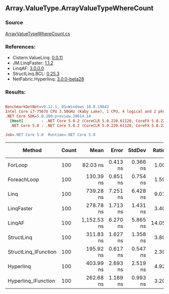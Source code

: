 ﻿## Array.ValueType.ArrayValueTypeWhereCount

### Source
[ArrayValueTypeWhereCount.cs](../LinqBenchmarks/Array/ValueType/ArrayValueTypeWhereCount.cs)

### References:
- Cistern.ValueLinq: [0.0.11](https://www.nuget.org/packages/Cistern.ValueLinq/0.0.11)
- JM.LinqFaster: [1.1.2](https://www.nuget.org/packages/JM.LinqFaster/1.1.2)
- LinqAF: [3.0.0.0](https://www.nuget.org/packages/LinqAF/3.0.0.0)
- StructLinq.BCL: [0.25.3](https://www.nuget.org/packages/StructLinq.BCL/0.25.3)
- NetFabric.Hyperlinq: [3.0.0-beta28](https://www.nuget.org/packages/NetFabric.Hyperlinq/3.0.0-beta28)

### Results:
``` ini

BenchmarkDotNet=v0.12.1, OS=Windows 10.0.19042
Intel Core i7-7567U CPU 3.50GHz (Kaby Lake), 1 CPU, 4 logical and 2 physical cores
.NET Core SDK=5.0.200-preview.20614.14
  [Host]        : .NET Core 5.0.2 (CoreCLR 5.0.220.61120, CoreFX 5.0.220.61120), X64 RyuJIT
  .NET Core 5.0 : .NET Core 5.0.2 (CoreCLR 5.0.220.61120, CoreFX 5.0.220.61120), X64 RyuJIT

Job=.NET Core 5.0  Runtime=.NET Core 5.0  

```
|               Method | Count |        Mean |    Error |   StdDev | Ratio | RatioSD |  Gen 0 | Gen 1 | Gen 2 | Allocated |
|--------------------- |------ |------------:|---------:|---------:|------:|--------:|-------:|------:|------:|----------:|
|              ForLoop |   100 |    82.03 ns | 0.413 ns | 0.366 ns |  1.00 |    0.00 |      - |     - |     - |         - |
|          ForeachLoop |   100 |   130.39 ns | 0.851 ns | 0.754 ns |  1.59 |    0.01 |      - |     - |     - |         - |
|                 Linq |   100 |   739.28 ns | 7.251 ns | 6.428 ns |  9.01 |    0.10 | 0.0153 |     - |     - |      32 B |
|           LinqFaster |   100 |   278.78 ns | 1.713 ns | 1.431 ns |  3.40 |    0.02 |      - |     - |     - |         - |
|               LinqAF |   100 | 1,152.53 ns | 6.270 ns | 5.865 ns | 14.05 |    0.11 |      - |     - |     - |         - |
|           StructLinq |   100 |   311.83 ns | 1.627 ns | 1.358 ns |  3.80 |    0.02 | 0.0305 |     - |     - |      64 B |
| StructLinq_IFunction |   100 |   195.92 ns | 0.617 ns | 0.547 ns |  2.39 |    0.01 |      - |     - |     - |         - |
|            Hyperlinq |   100 |   403.99 ns | 2.693 ns | 2.519 ns |  4.92 |    0.03 |      - |     - |     - |         - |
|  Hyperlinq_IFunction |   100 |   262.68 ns | 1.189 ns | 0.993 ns |  3.20 |    0.01 |      - |     - |     - |         - |
